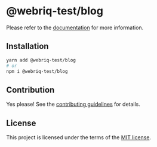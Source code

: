 # @webriq-test/blog

Please refer to the [documentation](https://stackshift-ui.webriq.com/docs/components/blog) for more information.

## Installation

```sh
yarn add @webriq-test/blog
# or
npm i @webriq-test/blog
```

## Contribution

Yes please! See the
[contributing guidelines](https://github.com/stackshift-ui/components/master/CONTRIBUTING.md)
for details.

## License

This project is licensed under the terms of the
[MIT license](https://github.com/stackshift-ui/components/master/LICENSE).
